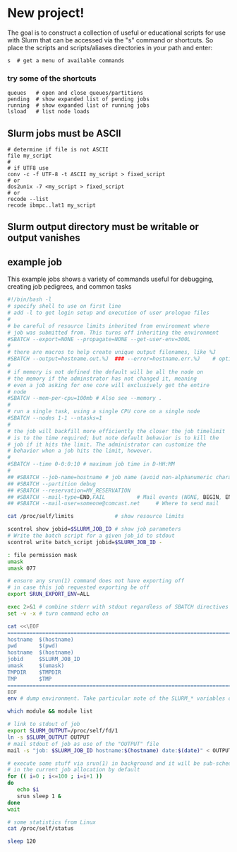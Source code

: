 # New project!

The goal is to construct a collection of useful or educational
scripts for use with Slurm that can be accessed via the "s"
command or shortcuts. So place the scripts and scripts/aliases
directories in your path and enter:

    s  # get a menu of available commands

### try some of the shortcuts
    queues   # open and close queues/partitions
    pending  # show expanded list of pending jobs
    running  # show expanded list of running jobs
    lsload   # list node loads

## Slurm jobs must be ASCII

    # determine if file is not ASCII
    file my_script
    #
    # if UTF8 use
    conv -c -f UTF-8 -t ASCII my_script > fixed_script
    # or
    dos2unix -7 <my_script > fixed_script
    # or
    recode --list
    recode ibmpc..lat1 my_script

## Slurm output directory must be writable or output vanishes

## example job

This example jobs shows
a variety of  commands useful for debugging, creating job pedigrees,
and common tasks

```bash
#!/bin/bash -l
# specify shell to use on first line
# add -l to get login setup and execution of user prologue files
#
# be careful of resource limits inherited from environment where 
# job was submitted from. This turns off inheriting the environment
#SBATCH --export=NONE --propagate=NONE --get-user-env=300L
#
# there are macros to help create unique output filenames, like %J
#SBATCH --output=hostname.out.%J  ### --error=hostname.err.%J    # optionally create job stderr file
#
# if memory is not defined the default will be all the node on
# the memory if the adminstrator has not changed it, meaning
# even a job asking for one core will exclusively get the entire
# node
#SBATCH --mem-per-cpu=100mb # Also see --memory .
#
# run a single task, using a single CPU core on a single node
#SBATCH --nodes 1-1 --ntasks=1
#
# the job will backfill more efficiently the closer the job timelimit
# is to the time required; but note default behavior is to kill the
# job if it hits the limit. The administrator can customize the 
# behavior when a job hits the limit, however.
#
#SBATCH --time 0-0:0:10 # maximum job time in D-HH:MM
#
## #SBATCH --job-name=hostname # job name (avoid non-alphanumeric characters)
## #SBATCH --partition debug
## #SBATCH --reservation=MY_RESERVATION
## #SBATCH --mail-type=END,FAIL          # Mail events (NONE, BEGIN, END, FAIL, ALL)
## #SBATCH --mail-user=someone@comcast.net     # Where to send mail

cat /proc/self/limits             # show resource limits

scontrol show jobid=$SLURM_JOB_ID # show job parameters
# Write the batch script for a given job_id to stdout
scontrol write batch_script jobid=$SLURM_JOB_ID -

: file permission mask
umask
umask 077

# ensure any srun(1) command does not have exporting off
# in case this job requested exporting be off
export SRUN_EXPORT_ENV=ALL

exec 2>&1 # combine stderr with stdout regardless of SBATCH directives
set -v -x # turn command echo on

cat <<\EOF
===============================================================================
hostname  $(hostname)
pwd       $(pwd)
hostname  $(hostname)
jobid     $SLURM_JOB_ID
umask     $(umask)
TMPDIR    $TMPDIR
TMP       $TMP
===============================================================================
EOF
env # dump environment. Take particular note of the SLURM_* variables defined

which module && module list

# link to stdout of job
export SLURM_OUTPUT=/proc/self/fd/1
ln -s $SLURM_OUTPUT OUTPUT
# mail stdout of job as use of the "OUTPUT" file
mail -s "job: $SLURM_JOB_ID hostname:$(hostname) date:$(date)" < OUTPUT

# execute some stuff via srun(1) in background and it will be sub-scheduled
# in the current job allocation by default
for (( i=0 ; i<=100 ; i=i+1 ))
do
   echo $i
   srun sleep 1 &
done
wait

# some statistics from Linux
cat /proc/self/status

sleep 120
```
